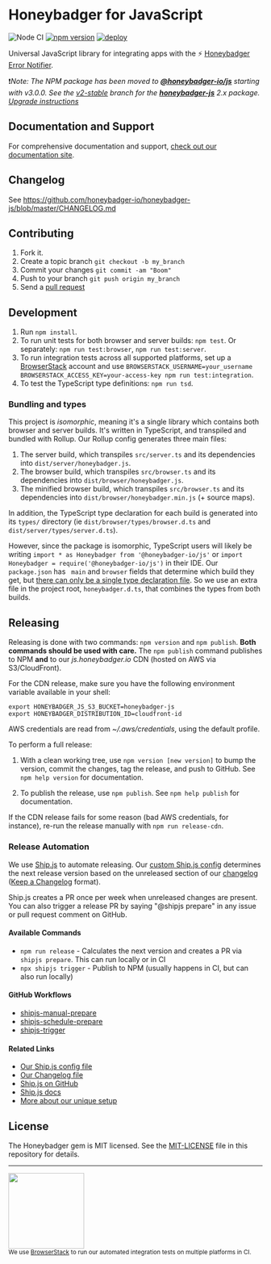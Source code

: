 # Honeybadger for JavaScript

![Node CI](https://github.com/honeybadger-io/honeybadger-js/workflows/Node%20CI/badge.svg)
[![npm version](https://badge.fury.io/js/%40honeybadger-io%2Fjs.svg)](https://badge.fury.io/js/%40honeybadger-io%2Fjs)
[![deploy](https://img.shields.io/badge/deploy-🛳%20Ship.js-blue?style=flat)](https://github.com/algolia/shipjs)

Universal JavaScript library for integrating apps with the :zap: [Honeybadger Error Notifier](http://honeybadger.io).

❗*Note: The NPM package has been moved to [**@honeybadger-io/js**](https://www.npmjs.com/package/@honeybadger-io/js) starting with v3.0.0. See the [v2-stable](https://github.com/honeybadger-io/honeybadger-js/tree/v2-stable) branch for the [**honeybadger-js**](https://www.npmjs.com/package/honeybadger-js) 2.x package. [Upgrade instructions](https://docs.honeybadger.io/lib/javascript/support/upgrading-to-v3.html)*

## Documentation and Support

For comprehensive documentation and support, [check out our documentation site](http://docs.honeybadger.io/lib/javascript/index.html).

## Changelog

See https://github.com/honeybadger-io/honeybadger-js/blob/master/CHANGELOG.md

## Contributing

1. Fork it.
2. Create a topic branch `git checkout -b my_branch`
3. Commit your changes `git commit -am "Boom"`
4. Push to your branch `git push origin my_branch`
5. Send a [pull request](https://github.com/honeybadger-io/honeybadger-js/pulls)

## Development

1. Run `npm install`.
2. To run unit tests for both browser and server builds: `npm test`. Or separately: `npm run test:browser`, `npm run test:server`.
3. To run integration tests across all supported platforms, set up a [BrowserStack](https://www.browserstack.com/)
account and use `BROWSERSTACK_USERNAME=your_username BROWSERSTACK_ACCESS_KEY=your-access-key npm run test:integration`.
4. To test the TypeScript type definitions: `npm run tsd`.
   
### Bundling and types
This project is _isomorphic_, meaning it's a single library which contains both browser and server builds. It's written in TypeScript, and transpiled and bundled with Rollup. Our Rollup config generates three main files:
1. The server build, which transpiles `src/server.ts` and its dependencies into `dist/server/honeybadger.js`.
2. The browser build, which transpiles `src/browser.ts` and its dependencies into `dist/browser/honeybadger.js`.
3. The minified browser build, which transpiles `src/browser.ts` and its dependencies into `dist/browser/honeybadger.min.js` (+ source maps).

In addition, the TypeScript type declaration for each build is generated into its `types/` directory (ie `dist/browser/types/browser.d.ts` and `dist/server/types/server.d.ts`).

However, since the package is isomorphic, TypeScript users will likely be writing `import * as Honeybadger from '@honeybadger-io/js'` or `import Honeybadger = require('@honeybadger-io/js')` in their IDE. Our `package.json` has ` main` and `browser` fields that determine which build they get, but [there can only be a single type declaration file](https://github.com/Microsoft/TypeScript/issues/29128). So we use an extra file in the project root, `honeybadger.d.ts`, that combines the types from both builds.

## Releasing

Releasing is done with two commands: `npm version` and `npm publish`. **Both
commands should be used with care.** The `npm publish` command publishes to NPM
**and** to our *js.honeybadger.io* CDN (hosted on AWS via S3/CloudFront).

For the CDN release, make sure you have the following environment variable
available in your shell:

```
export HONEYBADGER_JS_S3_BUCKET=honeybadger-js
export HONEYBADGER_DISTRIBUTION_ID=cloudfront-id
```

AWS credentials are read from *~/.aws/credentials*, using the default profile.

To perform a full release:

1. With a clean working tree, use `npm version [new version]` to bump the version, commit the
   changes, tag the release, and push to GitHub. See `npm help version` for
   documentation.

2. To publish the release, use `npm publish`. See `npm help publish` for
   documentation.

If the CDN release fails for some reason (bad AWS credentials, for instance),
re-run the release manually with `npm run release-cdn`.

### Release Automation

We use [Ship.js](https://github.com/algolia/shipjs) to automate releasing. Our [custom Ship.js config](https://github.com/honeybadger-io/honeybadger-js/blob/master/ship.config.js) determines the next release version based on the unreleased section of our [changelog](https://github.com/honeybadger-io/honeybadger-js/blob/master/CHANGELOG.md) ([Keep a Changelog](https://keepachangelog.com/en/1.0.0/) format).

Ship.js creates a PR once per week when unreleased changes are present. You can also trigger a release PR by saying "@shipjs prepare" in any issue or pull request comment on GitHub.

#### Available Commands

- `npm run release` - Calculates the next version and creates a PR via `shipjs prepare`. This can run locally or in CI
- `npx shipjs trigger` - Publish to NPM (usually happens in CI, but can also run locally)

#### GitHub Workflows

- [shipjs-manual-prepare](https://github.com/honeybadger-io/honeybadger-js/blob/master/.github/workflows/shipjs-manual-prepare.yml)
- [shipjs-schedule-prepare](https://github.com/honeybadger-io/honeybadger-js/blob/master/.github/workflows/shipjs-schedule-prepare.yml)
- [shipjs-trigger](https://github.com/honeybadger-io/honeybadger-js/blob/master/.github/workflows/shipjs-trigger.yml)

#### Related Links

- [Our Ship.js config file](https://github.com/honeybadger-io/honeybadger-js/blob/master/ship.config.js)
- [Our Changelog file](https://github.com/honeybadger-io/honeybadger-js/blob/master/CHANGELOG.md)
- [Ship.js on GitHub](https://github.com/algolia/shipjs)
- [Ship.js docs](https://community.algolia.com/shipjs/guide/)
- [More about our unique setup](https://www.joshuawood.net/notes/release-automation-with-ship-js-and-keep-a-changelog)

## License

The Honeybadger gem is MIT licensed. See the [MIT-LICENSE](https://raw.github.com/honeybadger-io/honeybadger-js/master/MIT-LICENSE) file in this repository for details.

---
<p><a href="https://www.browserstack.com/"><img src="/browserstack-logo.png" width="150"></a><br>
 <small>We use <a href="https://www.browserstack.com/">BrowserStack</a> to run our automated integration tests on multiple platforms in CI.</small></p>
